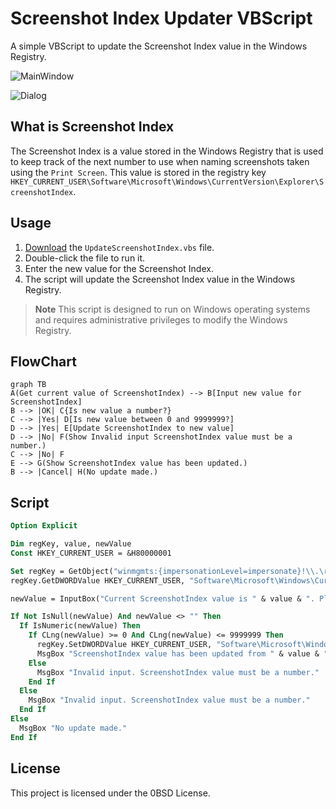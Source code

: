 # Screenshot Index Updater VBScript
A simple VBScript to update the Screenshot Index value in the Windows Registry.

![MainWindow](https://user-images.githubusercontent.com/54836559/215480076-062d6728-79c7-4c68-8b6b-fc802e59ecf7.png)

![Dialog](https://user-images.githubusercontent.com/54836559/215480088-6a620471-c8b0-4ec4-9f7d-740c8ab53579.png)


## What is Screenshot Index
The Screenshot Index is a value stored in the Windows Registry that is used to keep track of the next number to use when naming screenshots taken using the `Print Screen`. This value is stored in the registry key `HKEY_CURRENT_USER\Software\Microsoft\Windows\CurrentVersion\Explorer\ScreenshotIndex`.

## Usage
1. [Download](https://github.com/kame404/Screenshot-Index-Updater/archive/refs/heads/main.zip) the `UpdateScreenshotIndex.vbs` file.
1. Double-click the file to run it.
1. Enter the new value for the Screenshot Index.
1. The script will update the Screenshot Index value in the Windows Registry.

> **Note**
> This script is designed to run on Windows operating systems and requires administrative privileges to modify the Windows Registry.

## FlowChart
```mermaid
graph TB
A(Get current value of ScreenshotIndex) --> B[Input new value for ScreenshotIndex]
B --> |OK| C{Is new value a number?}
C --> |Yes| D[Is new value between 0 and 9999999?]
D --> |Yes| E[Update ScreenshotIndex to new value]
D --> |No| F(Show Invalid input ScreenshotIndex value must be a number.)
C --> |No| F
E --> G(Show ScreenshotIndex value has been updated.)
B --> |Cancel| H(No update made.)
```

## Script
```vb
Option Explicit

Dim regKey, value, newValue
Const HKEY_CURRENT_USER = &H80000001

Set regKey = GetObject("winmgmts:{impersonationLevel=impersonate}!\\.\root\default:StdRegProv")
regKey.GetDWORDValue HKEY_CURRENT_USER, "Software\Microsoft\Windows\CurrentVersion\Explorer", "ScreenshotIndex", value

newValue = InputBox("Current ScreenshotIndex value is " & value & ". Please enter the new value:", "Update ScreenshotIndex", value)

If Not IsNull(newValue) And newValue <> "" Then
  If IsNumeric(newValue) Then
    If CLng(newValue) >= 0 And CLng(newValue) <= 9999999 Then
      regKey.SetDWORDValue HKEY_CURRENT_USER, "Software\Microsoft\Windows\CurrentVersion\Explorer", "ScreenshotIndex", CLng(newValue)
      MsgBox "ScreenshotIndex value has been updated from " & value & " to " & newValue & "."
    Else
      MsgBox "Invalid input. ScreenshotIndex value must be a number."
    End If
  Else
    MsgBox "Invalid input. ScreenshotIndex value must be a number."
  End If
Else
  MsgBox "No update made."
End If
```

## License
This project is licensed under the 0BSD License.
